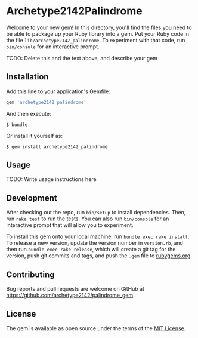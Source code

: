 # Archetype2142Palindrome

Welcome to your new gem! In this directory, you'll find the files you need to be able to package up your Ruby library into a gem. Put your Ruby code in the file `lib/archetype2142_palindrome`. To experiment with that code, run `bin/console` for an interactive prompt.

TODO: Delete this and the text above, and describe your gem

## Installation

Add this line to your application's Gemfile:

```ruby
gem 'archetype2142_palindrome'
```

And then execute:

    $ bundle

Or install it yourself as:

    $ gem install archetype2142_palindrome

## Usage

TODO: Write usage instructions here

## Development

After checking out the repo, run `bin/setup` to install dependencies. Then, run `rake test` to run the tests. You can also run `bin/console` for an interactive prompt that will allow you to experiment.

To install this gem onto your local machine, run `bundle exec rake install`. To release a new version, update the version number in `version.rb`, and then run `bundle exec rake release`, which will create a git tag for the version, push git commits and tags, and push the `.gem` file to [rubygems.org](https://rubygems.org).

## Contributing

Bug reports and pull requests are welcome on GitHub at https://github.com/archetype2142/palindrome_gem

## License

The gem is available as open source under the terms of the [MIT License](https://opensource.org/licenses/MIT).
